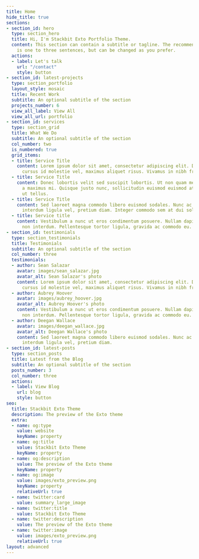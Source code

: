 ```yaml
---
title: Home
hide_title: true
sections:
- section_id: hero
  type: section_hero
  title: Hi, I'm Stackbit Exto Portfolio Theme.
  content: This section can contain a subtitle or tagline. The recommended length
    is one to three sentences, but can be changed as you prefer.
  actions:
  - label: Let's talk
    url: "/contact"
    style: button
- section_id: latest-projects
  type: section_portfolio
  layout_style: mosaic
  title: Recent Work
  subtitle: An optional subtitle of the section
  projects_number: 6
  view_all_label: View All
  view_all_url: portfolio
- section_id: services
  type: section_grid
  title: What We Do
  subtitle: An optional subtitle of the section
  col_number: two
  is_numbered: true
  grid_items:
  - title: Service Title
    content: Lorem ipsum dolor sit amet, consectetur adipiscing elit. Donec nisl ligula,
      cursus id molestie vel, maximus aliquet risus. Vivamus in nibh fringilla, fringilla.
  - title: Service Title
    content: Donec lobortis velit sed suscipit lobortis. Ut non quam metus. Nullam
      a maximus mi. Quisque justo nunc, sollicitudin euismod euismod at, tincidunt
      ut tellus.
  - title: Service Title
    content: Sed laoreet magna commodo libero euismod sodales. Nunc ac libero convallis,
      interdum ligula vel, pretium diam. Integer commodo sem at dui sollicitudin.
  - title: Service title
    content: Vestibulum a nunc ut eros condimentum posuere. Nullam dapibus quis nunc
      non interdum. Pellentesque tortor ligula, gravida ac commodo eu.
- section_id: testimonials
  type: section_testimonials
  title: Testimonials
  subtitle: An optional subtitle of the section
  col_number: three
  testimonials:
  - author: Sean Salazar
    avatar: images/sean_salazar.jpg
    avatar_alt: Sean Salazar's photo
    content: Lorem ipsum dolor sit amet, consectetur adipiscing elit. Donec nisl ligula,
      cursus id molestie vel, maximus aliquet risus. Vivamus in nibh fringilla.
  - author: Aubrey Hoover
    avatar: images/aubrey_hoover.jpg
    avatar_alt: Aubrey Hoover's photo
    content: Vestibulum a nunc ut eros condimentum posuere. Nullam dapibus quis nunc
      non interdum. Pellentesque tortor ligula, gravida ac commodo eu.
  - author: Deegan Wallace
    avatar: images/deegan_wallace.jpg
    avatar_alt: Deegan Wallace's photo
    content: Sed laoreet magna commodo libero euismod sodales. Nunc ac libero convallis,
      interdum ligula vel, pretium diam.
- section_id: latest-posts
  type: section_posts
  title: Latest from the Blog
  subtitle: An optional subtitle of the section
  posts_number: 3
  col_number: three
  actions:
  - label: View Blog
    url: blog
    style: button
seo:
  title: Stackbit Exto Theme
  description: The preview of the Exto theme
  extra:
  - name: og:type
    value: website
    keyName: property
  - name: og:title
    value: Stackbit Exto Theme
    keyName: property
  - name: og:description
    value: The preview of the Exto theme
    keyName: property
  - name: og:image
    value: images/exto_preview.png
    keyName: property
    relativeUrl: true
  - name: twitter:card
    value: summary_large_image
  - name: twitter:title
    value: Stackbit Exto Theme
  - name: twitter:description
    value: The preview of the Exto theme
  - name: twitter:image
    value: images/exto_preview.png
    relativeUrl: true
layout: advanced
---
```


